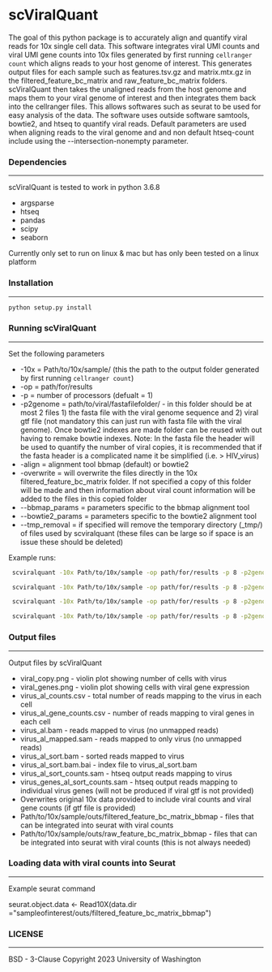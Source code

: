 # scViralQuant
The goal of this python package is to accurately align and quantify viral reads for 10x single cell data.  This software integrates viral UMI counts and viral UMI gene counts into 10x files generated by first running ```cellranger count``` which aligns reads to your host genome of interest.  This generates output files for each sample such as features.tsv.gz and matrix.mtx.gz in the filtered_feature_bc_matrix and  raw_feature_bc_matrix folders. scViralQuant then takes the unaligned reads from the host genome and maps them to your viral genome of interest and then integrates them back into the cellranger files.  This allows softwares such as seurat to be used for easy analysis of the data. The software uses outside software samtools, bowtie2, and htseq to quantify viral reads.  Default parameters are used when aligning reads to the viral genome and and non default htseq-count include using the --intersection-nonempty parameter.

### Dependencies
----------------
scViralQuant is tested to work in python 3.6.8

* argsparse
* htseq
* pandas 
* scipy
* seaborn

Currently only set to run on linux & mac but has only been tested on a linux platform

### Installation
----------------
```bash
python setup.py install
```

### Running scViralQuant 
------------------------
Set the following parameters 
 
* -10x = Path/to/10x/sample/ (this the path to the output folder generated by first running ```cellranger count```)
* -op = path/for/results 
* -p = number of processors (defualt = 1)
* -p2genome = path/to/viral/fastafilefolder/ - in this folder should be at most 2 files 1) the fasta file with the viral genome sequence and 2) viral gtf file (not mandatory this can just run with fasta file with the viral genome).  Once bowtie2 indexes are made folder can be reused with out having to remake bowtie indexes.  Note: In the fasta file the header will be used to quantify the number of viral copies, it is recommended that if the fasta header is a complicated name it be simplified (i.e. > HIV_virus)
* -align = alignment tool bbmap (default) or bowtie2
* -overwrite = will overwrite the files directly in the 10x filtered_feature_bc_matrix folder.  If not specified a copy of this folder will be made and then information about viral count information will be added to the files in this copied folder 
* --bbmap_params = parameters specific to the bbmap alignment tool  
* --bowtie2_params = parameters specific to the bowtie2 alignment tool
* --tmp_removal = if specified will remove the temporary directory (_tmp/) of files used by scviralquant (these files can be large so if space is an issue these should be deleted)

Example runs:
```bash 
 scviralquant -10x Path/to/10x/sample -op path/for/results -p 8 -p2genome path/to/viral/fastafilefolder
```
```bash 
 scviralquant -10x Path/to/10x/sample -op path/for/results -p 8 -p2genome path/to/viral/fastafilefolder --tmp_removal
```
```bash 
 scviralquant -10x Path/to/10x/sample -op path/for/results -p 8 -p2genome path/to/viral/fastafilefolder --bbmap_params "--semiperfectmode"
```
```bash 
 scviralquant -10x Path/to/10x/sample -op path/for/results -p 8 -p2genome path/to/viral/fastafilefolder  -align bowtie2 --bowtie2_params "--very-sensitive  --non-deterministic"
```

### Output files 
----------------
Output files by scViralQuant

* viral_copy.png - violin plot showing number of cells with virus
* viral_genes.png - violin plot showing cells with viral gene expression 
* virus_al_counts.csv - total number of reads mapping to the virus in each cell 
* virus_al_gene_counts.csv - number of reads mapping to viral genes in each cell 
* virus_al.bam - reads mapped to virus (no unmapped reads)
* virus_al_mapped.sam - reads mapped to only virus (no unmapped reads)
* virus_al_sort.bam - sorted reads mapped to virus 
* virus_al_sort.bam.bai - index file to virus_al_sort.bam
* virus_al_sort_counts.sam - htseq output reads mapping to virus
* virus_genes_al_sort_counts.sam - htseq output reads mapping to individual virus genes (will not be produced if viral gtf is not provided)
* Overwrites original 10x data provided to include viral counts and viral gene counts (if gtf file is provided)
* Path/to/10x/sample/outs/filtered_feature_bc_matrix_bbmap - files that can be integrated into seurat with viral counts 
* Path/to/10x/sample/outs/raw_feature_bc_matrix_bbmap - files that can be integrated into seurat with viral counts (this is not always needed)

### Loading data with viral counts into Seurat 
----------------------------------------------
Example seurat command 

seurat.object.data <- Read10X(data.dir ="sampleofinterest/outs/filtered_feature_bc_matrix_bbmap")

### LICENSE
----------------
BSD - 3-Clause Copyright 2023 University of Washington